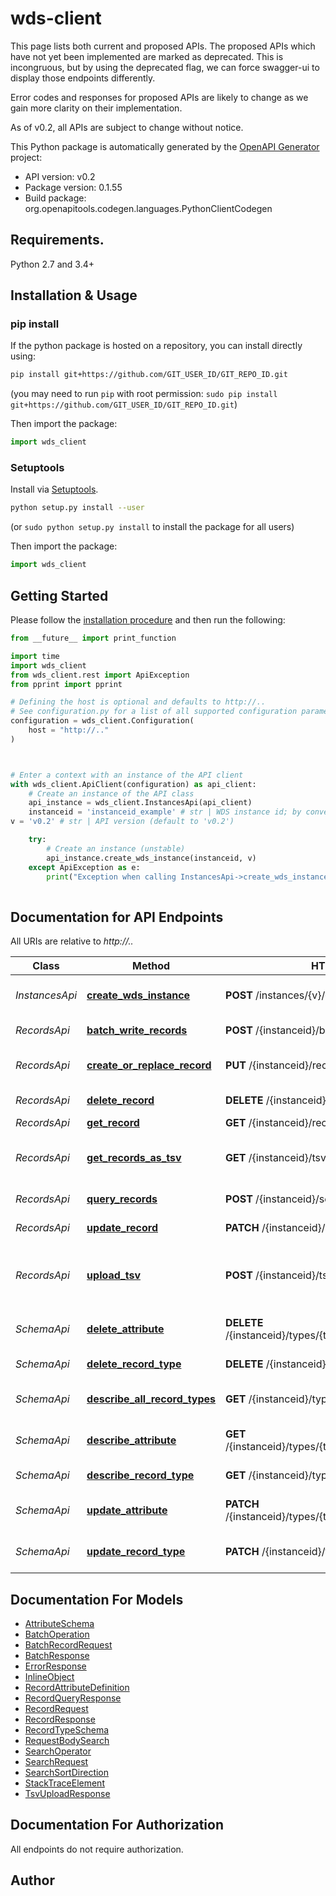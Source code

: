 # wds-client
This page lists both current and proposed APIs. The proposed APIs which have not yet been implemented
are marked as deprecated. This is incongruous, but by using the deprecated flag, we can force
swagger-ui to display those endpoints differently.

Error codes and responses for proposed APIs are likely to change as we gain more clarity on their
implementation.

As of v0.2, all APIs are subject to change without notice.


This Python package is automatically generated by the [OpenAPI Generator](https://openapi-generator.tech) project:

- API version: v0.2
- Package version: 0.1.55
- Build package: org.openapitools.codegen.languages.PythonClientCodegen

## Requirements.

Python 2.7 and 3.4+

## Installation & Usage
### pip install

If the python package is hosted on a repository, you can install directly using:

```sh
pip install git+https://github.com/GIT_USER_ID/GIT_REPO_ID.git
```
(you may need to run `pip` with root permission: `sudo pip install git+https://github.com/GIT_USER_ID/GIT_REPO_ID.git`)

Then import the package:
```python
import wds_client
```

### Setuptools

Install via [Setuptools](http://pypi.python.org/pypi/setuptools).

```sh
python setup.py install --user
```
(or `sudo python setup.py install` to install the package for all users)

Then import the package:
```python
import wds_client
```

## Getting Started

Please follow the [installation procedure](#installation--usage) and then run the following:

```python
from __future__ import print_function

import time
import wds_client
from wds_client.rest import ApiException
from pprint import pprint

# Defining the host is optional and defaults to http://..
# See configuration.py for a list of all supported configuration parameters.
configuration = wds_client.Configuration(
    host = "http://.."
)



# Enter a context with an instance of the API client
with wds_client.ApiClient(configuration) as api_client:
    # Create an instance of the API class
    api_instance = wds_client.InstancesApi(api_client)
    instanceid = 'instanceid_example' # str | WDS instance id; by convention equal to workspace id
v = 'v0.2' # str | API version (default to 'v0.2')

    try:
        # Create an instance (unstable)
        api_instance.create_wds_instance(instanceid, v)
    except ApiException as e:
        print("Exception when calling InstancesApi->create_wds_instance: %s\n" % e)
    
```

## Documentation for API Endpoints

All URIs are relative to *http://..*

Class | Method | HTTP request | Description
------------ | ------------- | ------------- | -------------
*InstancesApi* | [**create_wds_instance**](docs/InstancesApi.md#create_wds_instance) | **POST** /instances/{v}/{instanceid} | Create an instance (unstable)
*RecordsApi* | [**batch_write_records**](docs/RecordsApi.md#batch_write_records) | **POST** /{instanceid}/batch/{v}/{type} | Batch write records
*RecordsApi* | [**create_or_replace_record**](docs/RecordsApi.md#create_or_replace_record) | **PUT** /{instanceid}/records/{v}/{type}/{id} | Create or replace record
*RecordsApi* | [**delete_record**](docs/RecordsApi.md#delete_record) | **DELETE** /{instanceid}/records/{v}/{type}/{id} | Delete record
*RecordsApi* | [**get_record**](docs/RecordsApi.md#get_record) | **GET** /{instanceid}/records/{v}/{type}/{id} | Get record
*RecordsApi* | [**get_records_as_tsv**](docs/RecordsApi.md#get_records_as_tsv) | **GET** /{instanceid}/tsv/{v}/{type} | Retrieve all records in record type as tsv.
*RecordsApi* | [**query_records**](docs/RecordsApi.md#query_records) | **POST** /{instanceid}/search/{v}/{type} | Query records
*RecordsApi* | [**update_record**](docs/RecordsApi.md#update_record) | **PATCH** /{instanceid}/records/{v}/{type}/{id} | Update record
*RecordsApi* | [**upload_tsv**](docs/RecordsApi.md#upload_tsv) | **POST** /{instanceid}/tsv/{v}/{type} | Import records to a record type from a tsv file
*SchemaApi* | [**delete_attribute**](docs/SchemaApi.md#delete_attribute) | **DELETE** /{instanceid}/types/{type}/attributes/{v}/{attribute} | Delete attribute (pending)
*SchemaApi* | [**delete_record_type**](docs/SchemaApi.md#delete_record_type) | **DELETE** /{instanceid}/types/{v}/{type} | Delete record type
*SchemaApi* | [**describe_all_record_types**](docs/SchemaApi.md#describe_all_record_types) | **GET** /{instanceid}/types/{v} | Describe all record types
*SchemaApi* | [**describe_attribute**](docs/SchemaApi.md#describe_attribute) | **GET** /{instanceid}/types/{type}/attributes/{v}/{attribute} | Describe attribute (pending)
*SchemaApi* | [**describe_record_type**](docs/SchemaApi.md#describe_record_type) | **GET** /{instanceid}/types/{v}/{type} | Describe record type
*SchemaApi* | [**update_attribute**](docs/SchemaApi.md#update_attribute) | **PATCH** /{instanceid}/types/{type}/attributes/{v}/{attribute} | Update attribute (pending)
*SchemaApi* | [**update_record_type**](docs/SchemaApi.md#update_record_type) | **PATCH** /{instanceid}/types/{v}/{type} | Update record type (pending)


## Documentation For Models

 - [AttributeSchema](docs/AttributeSchema.md)
 - [BatchOperation](docs/BatchOperation.md)
 - [BatchRecordRequest](docs/BatchRecordRequest.md)
 - [BatchResponse](docs/BatchResponse.md)
 - [ErrorResponse](docs/ErrorResponse.md)
 - [InlineObject](docs/InlineObject.md)
 - [RecordAttributeDefinition](docs/RecordAttributeDefinition.md)
 - [RecordQueryResponse](docs/RecordQueryResponse.md)
 - [RecordRequest](docs/RecordRequest.md)
 - [RecordResponse](docs/RecordResponse.md)
 - [RecordTypeSchema](docs/RecordTypeSchema.md)
 - [RequestBodySearch](docs/RequestBodySearch.md)
 - [SearchOperator](docs/SearchOperator.md)
 - [SearchRequest](docs/SearchRequest.md)
 - [SearchSortDirection](docs/SearchSortDirection.md)
 - [StackTraceElement](docs/StackTraceElement.md)
 - [TsvUploadResponse](docs/TsvUploadResponse.md)


## Documentation For Authorization

 All endpoints do not require authorization.

## Author




